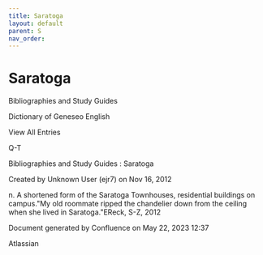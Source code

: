 ```yaml
---
title: Saratoga
layout: default
parent: S
nav_order:
---
```


# Saratoga

Bibliographies and Study Guides

Dictionary of Geneseo English

View All Entries

Q-T

Bibliographies and Study Guides : Saratoga

Created by  Unknown User (ejr7) on Nov 16, 2012

n. A shortened form of the Saratoga Townhouses, residential buildings on campus.&quot;My old roommate ripped the chandelier down from the ceiling when she lived in Saratoga.&quot;EReck, S-Z, 2012

Document generated by Confluence on May 22, 2023 12:37

Atlassian
